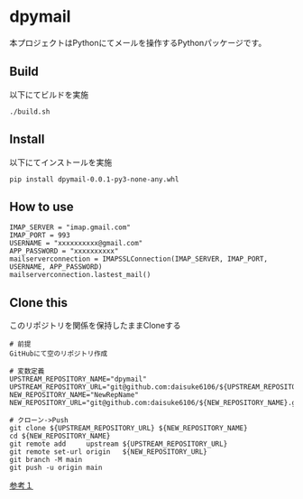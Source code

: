 # dpymail
本プロジェクトはPythonにてメールを操作するPythonパッケージです。

## Build
以下にてビルドを実施

```
./build.sh
```

## Install
以下にてインストールを実施

```
pip install dpymail-0.0.1-py3-none-any.whl
```

## How to use

```
IMAP_SERVER = "imap.gmail.com"
IMAP_PORT = 993
USERNAME = "xxxxxxxxxx@gmail.com"
APP_PASSWORD = "xxxxxxxxxx"
mailserverconnection = IMAPSSLConnection(IMAP_SERVER, IMAP_PORT, USERNAME, APP_PASSWORD)
mailserverconnection.lastest_mail()
```

## Clone this
このリポジトリを関係を保持したままCloneする
```
# 前提
GitHubにて空のリポジトリ作成

# 変数定義
UPSTREAM_REPOSITORY_NAME="dpymail"
UPSTREAM_REPOSITORY_URL="git@github.com:daisuke6106/${UPSTREAM_REPOSITORY_NAME}.git"
NEW_REPOSITORY_NAME="NewRepName"
NEW_REPOSITORY_URL="git@github.com:daisuke6106/${NEW_REPOSITORY_NAME}.git"

# クローン->Push
git clone ${UPSTREAM_REPOSITORY_URL} ${NEW_REPOSITORY_NAME}
cd ${NEW_REPOSITORY_NAME}
git remote add     upstream ${UPSTREAM_REPOSITORY_URL}
git remote set-url origin   ${NEW_REPOSITORY_URL}
git branch -M main
git push -u origin main
```

[参考１](https://packaging.python.org/ja/latest/tutorials/packaging-projects/)
